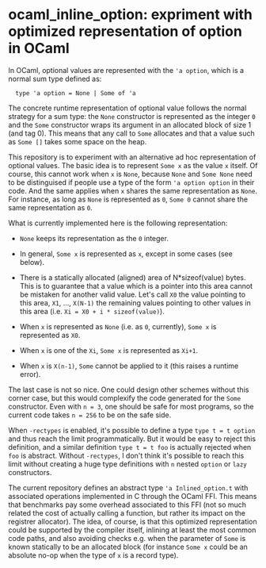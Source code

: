 ocaml_inline_option: expriment with optimized representation of option in OCaml
===============================================================================

In OCaml, optional values are represented with the `'a option`, which
is a normal sum type defined as:

````
  type 'a option = None | Some of 'a
````

The concrete runtime representation of optional value follows the
normal strategy for a sum type: the `None` constructor is represented
as the integer `0` and the `Some` constructor wraps its argument in an
allocated block of size 1 (and tag 0).  This means that any call to
`Some` allocates and that a value such as `Some []` takes some space
on the heap.

This repository is to experiment with an alternative ad hoc
representation of optional values.  The basic idea is to represent
`Some x` as the value `x` itself.  Of course, this cannot work when
`x` is `None`, because `None` and `Some None` need to be distinguised
if people use a type of the form `'a option option` in their code. And
the same applies when `x` shares the same representation as `None`.
For instance, as long as `None` is represented as `0`, `Some 0`
cannot share the same representation as `0`.


What is currently implemented here is the following representation:

 - `None` keeps its representation as the `0` integer.

 - In general, `Some x` is represented as `x`, except in some cases
   (see below).

 - There is a statically allocated (aligned) area of N*sizeof(value)
   bytes.  This is to guarantee that a value which is a pointer into
   this area cannot be mistaken for another valid value.  Let's call
   `X0` the value pointing to this area, `X1`, ..., `X(N-1)` the
   remaining values pointing to other values in this area (i.e.
   `Xi = X0 + i * sizeof(value)`).

 - When `x` is represented as `None` (i.e. as `0`, currently),
   `Some x` is represented as `X0`.

 - When `x` is one of the `Xi`, `Some x` is represented as `Xi+1`.

 - When `x` is `X(n-1)`, `Some` cannot be applied to it (this raises
   a runtime error).


The last case is not so nice.  One could design other schemes without
this corner case, but this would complexify the code generated for the
`Some` constructor. Even with `n = 3`, one should be safe for most
programs, so the current code takes `n = 256` to be on the safe side.

When `-rectypes` is enabled, it's possible to define a type `type t =
t option` and thus reach the limit programmatically.  But it would be
easy to reject this definition, and a similar definition `type t = t
foo` is actually rejected when `foo` is abstract.  Without
`-rectypes`, I don't think it's possible to reach this limit without
creating a huge type definitions with `n` nested `option` or `lazy`
constructors.


The current repository defines an abstract type `'a Inlined_option.t`
with associated operations implemented in C through the OCaml FFI.
This means that benchmarks pay some overhead associated to this FFI
(not so much related the cost of actually calling a function, but
rather its impact on the registrer allocator).  The idea, of course,
is that this optimized representation could be supported by the
compiler itself, inlining at least the most common code paths, and
also avoiding checks e.g. when the parameter of `Some` is known
statically to be an allocated block (for instance `Some x` could be an
absolute no-op when the type of `x` is a record type).

